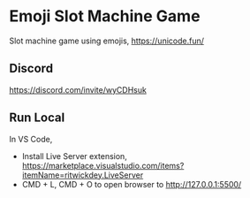 # Emoji Slot Machine Game
Slot machine game using emojis, https://unicode.fun/

## Discord
https://discord.com/invite/wyCDHsuk

## Run Local
In VS Code,
- Install Live Server extension, https://marketplace.visualstudio.com/items?itemName=ritwickdey.LiveServer
- CMD + L, CMD + O to open browser to http://127.0.0.1:5500/

